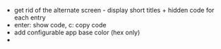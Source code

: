 * get rid of the alternate screen - display short titles + hidden code for each entry
* enter: show code, c: copy code
* add configurable app base color (hex only)
*

